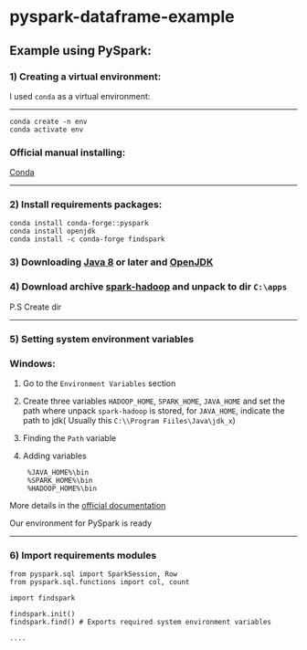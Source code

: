 # pyspark-dataframe-example 

## Example using PySpark:

### 1) Creating a virtual environment:

I used ```conda``` as a virtual environment:

-----
        
    conda create -n env
    conda activate env
### Official manual installing:

[Conda](https://docs.conda.io/projects/conda/en/latest/user-guide/install/index.html)

-----

### 2) Install requirements packages:

    conda install conda-forge::pyspark
    conda install openjdk
    conda install -c conda-forge findspark

### 3) Downloading [Java 8](https://www.oracle.com/cis/java/technologies/downloads/) or later and [OpenJDK](https://jdk.java.net/)

### 4) Download archive [spark-hadoop](https://spark.apache.org/downloads.html) and unpack to dir ``C:\apps``

P.S Create dir

----

### 5) Setting system environment variables

### Windows:

1) Go to the ``Environment Variables`` section
2) Create three variables ``HADOOP_HOME``, ``SPARK_HOME``, ``JAVA_HOME`` 
and set the path where unpack ``spark-hadoop`` is stored, for ``JAVA_HOME``, indicate the path to jdk(
Usually this ``C:\\Program Fiiles\Java\jdk_x``)
3) Finding the ``Path`` variable
4) Adding variables

        %JAVA_HOME%\bin
        %SPARK_HOME%\bin
        %HADOOP_HOME%\bin

More details in the [official documentation](https://spark.apache.org/docs/latest/api/python/getting_started/install.html)

Our environment for PySpark is ready

-----

### 6) Import requirements modules

    from pyspark.sql import SparkSession, Row
    from pyspark.sql.functions import col, count

    import findspark

    findspark.init()
    findspark.find() # Exports required system environment variables

    ....
